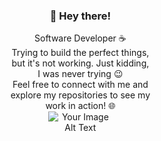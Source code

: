 <div align="center">
  <div style="display: flex; justify-content: space-between; align-items: center;">
    <div style="width: 45%;">
      <h3>👋 Hey there!</h3>
      <div>
        <div>Software Developer ☕</div>
        <div>Trying to build the perfect things, but it's not working. Just kidding, I was never trying 😉</div>
        <div>Feel free to connect with me and explore my repositories to see my work in action! 🌐</div>
      </ul>
    </div>
    <div style="width: 45%;">
      <img src="https://user-images.githubusercontent.com/74038190/216122041-518ac897-8d92-4c6b-9b3f-ca01dcaf38ee.png" alt="Your Image Alt Text" style="max-width: 100%;">
    </div>
  </div>
</div>

